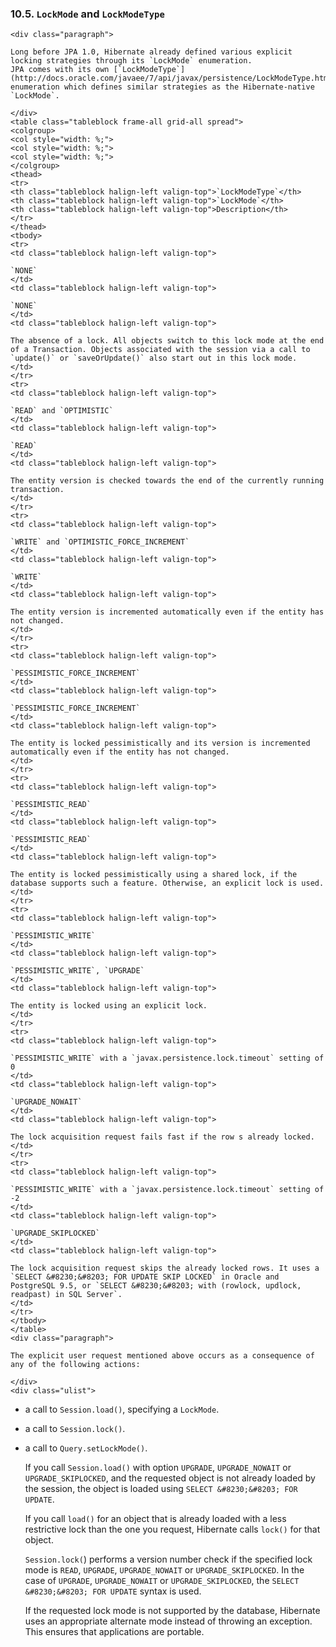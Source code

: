  ### 10.5. `LockMode` and `LockModeType`

    <div class="paragraph">

    Long before JPA 1.0, Hibernate already defined various explicit locking strategies through its `LockMode` enumeration.
    JPA comes with its own [`LockModeType`](http://docs.oracle.com/javaee/7/api/javax/persistence/LockModeType.html) enumeration which defines similar strategies as the Hibernate-native `LockMode`.

    </div>
    <table class="tableblock frame-all grid-all spread">
    <colgroup>
    <col style="width: %;">
    <col style="width: %;">
    <col style="width: %;">
    </colgroup>
    <thead>
    <tr>
    <th class="tableblock halign-left valign-top">`LockModeType`</th>
    <th class="tableblock halign-left valign-top">`LockMode`</th>
    <th class="tableblock halign-left valign-top">Description</th>
    </tr>
    </thead>
    <tbody>
    <tr>
    <td class="tableblock halign-left valign-top">

    `NONE`
    </td>
    <td class="tableblock halign-left valign-top">

    `NONE`
    </td>
    <td class="tableblock halign-left valign-top">

    The absence of a lock. All objects switch to this lock mode at the end of a Transaction. Objects associated with the session via a call to `update()` or `saveOrUpdate()` also start out in this lock mode.
    </td>
    </tr>
    <tr>
    <td class="tableblock halign-left valign-top">

    `READ` and `OPTIMISTIC`
    </td>
    <td class="tableblock halign-left valign-top">

    `READ`
    </td>
    <td class="tableblock halign-left valign-top">

    The entity version is checked towards the end of the currently running transaction.
    </td>
    </tr>
    <tr>
    <td class="tableblock halign-left valign-top">

    `WRITE` and `OPTIMISTIC_FORCE_INCREMENT`
    </td>
    <td class="tableblock halign-left valign-top">

    `WRITE`
    </td>
    <td class="tableblock halign-left valign-top">

    The entity version is incremented automatically even if the entity has not changed.
    </td>
    </tr>
    <tr>
    <td class="tableblock halign-left valign-top">

    `PESSIMISTIC_FORCE_INCREMENT`
    </td>
    <td class="tableblock halign-left valign-top">

    `PESSIMISTIC_FORCE_INCREMENT`
    </td>
    <td class="tableblock halign-left valign-top">

    The entity is locked pessimistically and its version is incremented automatically even if the entity has not changed.
    </td>
    </tr>
    <tr>
    <td class="tableblock halign-left valign-top">

    `PESSIMISTIC_READ`
    </td>
    <td class="tableblock halign-left valign-top">

    `PESSIMISTIC_READ`
    </td>
    <td class="tableblock halign-left valign-top">

    The entity is locked pessimistically using a shared lock, if the database supports such a feature. Otherwise, an explicit lock is used.
    </td>
    </tr>
    <tr>
    <td class="tableblock halign-left valign-top">

    `PESSIMISTIC_WRITE`
    </td>
    <td class="tableblock halign-left valign-top">

    `PESSIMISTIC_WRITE`, `UPGRADE`
    </td>
    <td class="tableblock halign-left valign-top">

    The entity is locked using an explicit lock.
    </td>
    </tr>
    <tr>
    <td class="tableblock halign-left valign-top">

    `PESSIMISTIC_WRITE` with a `javax.persistence.lock.timeout` setting of 0
    </td>
    <td class="tableblock halign-left valign-top">

    `UPGRADE_NOWAIT`
    </td>
    <td class="tableblock halign-left valign-top">

    The lock acquisition request fails fast if the row s already locked.
    </td>
    </tr>
    <tr>
    <td class="tableblock halign-left valign-top">

    `PESSIMISTIC_WRITE` with a `javax.persistence.lock.timeout` setting of -2
    </td>
    <td class="tableblock halign-left valign-top">

    `UPGRADE_SKIPLOCKED`
    </td>
    <td class="tableblock halign-left valign-top">

    The lock acquisition request skips the already locked rows. It uses a `SELECT &#8230;&#8203; FOR UPDATE SKIP LOCKED` in Oracle and PostgreSQL 9.5, or `SELECT &#8230;&#8203; with (rowlock, updlock, readpast) in SQL Server`.
    </td>
    </tr>
    </tbody>
    </table>
    <div class="paragraph">

    The explicit user request mentioned above occurs as a consequence of any of the following actions:

    </div>
    <div class="ulist">

*   a call to `Session.load()`, specifying a `LockMode`.
*   a call to `Session.lock()`.
*   a call to `Query.setLockMode()`.
    </div>
    <div class="paragraph">

    If you call `Session.load()` with option `UPGRADE`, `UPGRADE_NOWAIT` or `UPGRADE_SKIPLOCKED`,
    and the requested object is not already loaded by the session, the object is loaded using `SELECT &#8230;&#8203; FOR UPDATE`.

    </div>
    <div class="paragraph">

    If you call `load()` for an object that is already loaded with a less restrictive lock than the one you request, Hibernate calls `lock()` for that object.

    </div>
    <div class="paragraph">

    `Session.lock(`) performs a version number check if the specified lock mode is `READ`, `UPGRADE`, `UPGRADE_NOWAIT` or `UPGRADE_SKIPLOCKED`.
    In the case of `UPGRADE`, `UPGRADE_NOWAIT` or `UPGRADE_SKIPLOCKED`, the `SELECT &#8230;&#8203; FOR UPDATE` syntax is used.

    </div>
    <div class="paragraph">

    If the requested lock mode is not supported by the database, Hibernate uses an appropriate alternate mode instead of throwing an exception.
    This ensures that applications are portable.

    </div>
    </div>
    <div class="sect2">